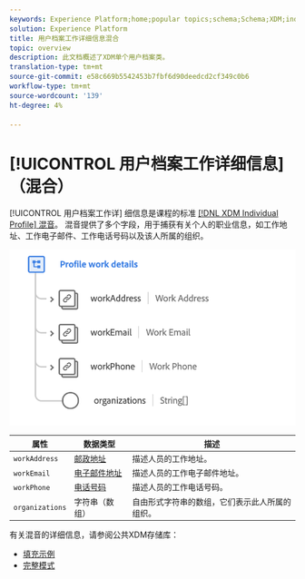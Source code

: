 ```yaml
---
keywords: Experience Platform;home;popular topics;schema;Schema;XDM;individual profile;fields;schemas;Schemas;Schema design;mixin;mixins;work details;profile work;
solution: Experience Platform
title: 用户档案工作详细信息混合
topic: overview
description: 此文档概述了XDM单个用户档案类。
translation-type: tm+mt
source-git-commit: e58c669b5542453b7fbf6d90deedcd2cf349c0b6
workflow-type: tm+mt
source-wordcount: '139'
ht-degree: 4%

---
```



# [!UICONTROL 用户档案工作详细信息] （混合）

[!UICONTROL 用户档案工作详] 细信息是课程的标准 [[!DNL XDM Individual Profile] 混音](../../classes/individual-profile.md)。 混音提供了多个字段，用于捕获有关个人的职业信息，如工作地址、工作电子邮件、工作电话号码以及该人所属的组织。

<img src="../../images/mixins/profile-work-details.png" width="550" /><br />

| 属性 | 数据类型 | 描述 |
| --- | --- | --- |
| `workAddress` | [邮政地址](../../data-types/postal-address.md) | 描述人员的工作地址。 |
| `workEmail` | [电子邮件地址](../../data-types/email-address.md) | 描述人员的工作电子邮件地址。 |
| `workPhone` | [电话号码](../../data-types/phone-number.md) | 描述人员的工作电话号码。 |
| `organizations` | 字符串（数组） | 自由形式字符串的数组，它们表示此人所属的组织。 |

有关混音的详细信息，请参阅公共XDM存储库：

* [填充示例](https://github.com/adobe/xdm/blob/master/components/mixins/profile/profile-work-details.example.1.json)
* [完整模式](https://github.com/adobe/xdm/blob/master/components/mixins/profile/profile-work-details.schema.json)